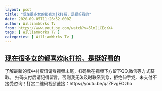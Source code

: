 ```yaml
---
layout: post
title: "现在很多女的都喜欢jk打扮，是挺好看的"
date: 2020-09-05T11:26:52.000Z
author: WilliamWorks Tv
from: https://www.youtube.com/watch?v=5lm2LCEorX4
tags: [ WilliamWorks Tv ]
categories: [ WilliamWorks Tv ]
---
```

<!--1599305212000-->
[现在很多女的都喜欢jk打扮，是挺好看的](https://www.youtube.com/watch?v=5lm2LCEorX4)
------

<div>
了解最新的城中村资讯请看视频末尾，扫码后在视频下方留下QQ,微信等方式获取。 扫码支付后请记得留言，否则我无法及时联系到您，拒绝伸手党，未支付不接受咨询！打赏二维码视频链接：https://youtu.be/qaZFvgEOzho
</div>
